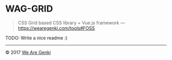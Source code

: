 # WAG-GRID

> CSS Grid based CSS library + Vue.js framework — https://wearegenki.com/tools#FOSS

TODO: Write a nice readme :)

-----

© 2017 [We Are Genki](https://wearegenki.com)
